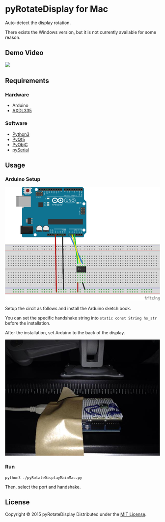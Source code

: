 pyRotateDisplay for Mac
======================
Auto-detect the display rotation.

There exists the Windows version, but it is not currently available for some reason.

Demo Video
-----
[![](http://img.youtube.com/vi/BeCjQxYrrpQ/0.jpg)](http://www.youtube.com/watch?v=BeCjQxYrrpQ)

Requirements
-----
### Hardware ###
+   Arduino
+   [AXDL335](http://www.marutsu.co.jp/pc/i/69272/)

### Software ###
+   [Python3](https://www.python.org/)
+   [PyQt5](http://www.riverbankcomputing.com/software/pyqt/download5)
+   [PyObjC](http://pythonhosted.org/pyobjc/)
+   [pySerial](http://pyserial.sourceforge.net/)


Usage
-----
### Arduino Setup ###
![Diagram](AXDL334_Sketch.png "Diagram")

Setup the circit as follows and install the Arduino sketch book.

You can set the specific handshake string into ``static const String hs_str`` before the installation.

After the installation, set Arduino to the back of the display.

![back](back.jpg "back")

### Run ###
	python3 ./pyRotateDisplayMainMac.py

Then, select the port and handshake.

License
----------
Copyright &copy; 2015 pyRotateDisplay
Distributed under the [MIT License][mit].

[Apache]: http://www.apache.org/licenses/LICENSE-2.0
[MIT]: http://www.opensource.org/licenses/mit-license.php
[GPL]: http://www.gnu.org/licenses/gpl.html
